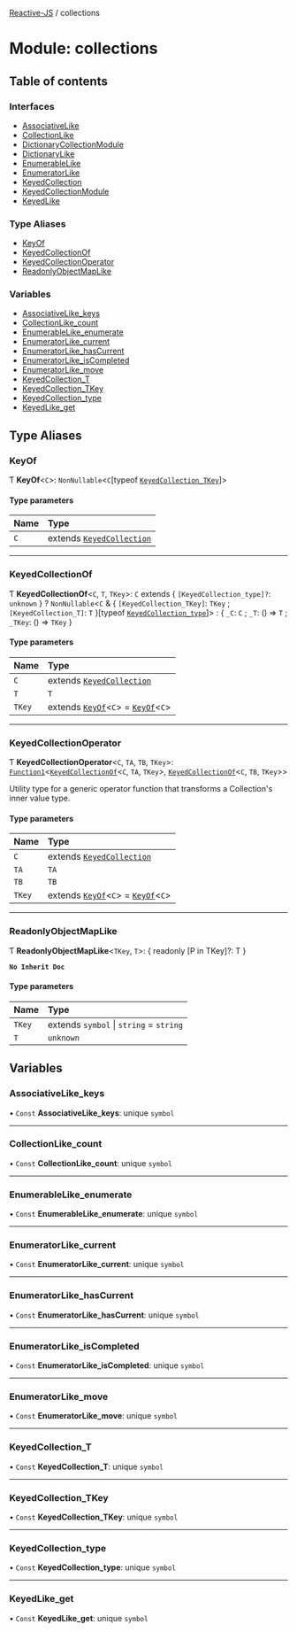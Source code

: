 [Reactive-JS](../README.md) / collections

# Module: collections

## Table of contents

### Interfaces

- [AssociativeLike](../interfaces/collections.AssociativeLike.md)
- [CollectionLike](../interfaces/collections.CollectionLike.md)
- [DictionaryCollectionModule](../interfaces/collections.DictionaryCollectionModule.md)
- [DictionaryLike](../interfaces/collections.DictionaryLike.md)
- [EnumerableLike](../interfaces/collections.EnumerableLike.md)
- [EnumeratorLike](../interfaces/collections.EnumeratorLike.md)
- [KeyedCollection](../interfaces/collections.KeyedCollection.md)
- [KeyedCollectionModule](../interfaces/collections.KeyedCollectionModule.md)
- [KeyedLike](../interfaces/collections.KeyedLike.md)

### Type Aliases

- [KeyOf](collections.md#keyof)
- [KeyedCollectionOf](collections.md#keyedcollectionof)
- [KeyedCollectionOperator](collections.md#keyedcollectionoperator)
- [ReadonlyObjectMapLike](collections.md#readonlyobjectmaplike)

### Variables

- [AssociativeLike\_keys](collections.md#associativelike_keys)
- [CollectionLike\_count](collections.md#collectionlike_count)
- [EnumerableLike\_enumerate](collections.md#enumerablelike_enumerate)
- [EnumeratorLike\_current](collections.md#enumeratorlike_current)
- [EnumeratorLike\_hasCurrent](collections.md#enumeratorlike_hascurrent)
- [EnumeratorLike\_isCompleted](collections.md#enumeratorlike_iscompleted)
- [EnumeratorLike\_move](collections.md#enumeratorlike_move)
- [KeyedCollection\_T](collections.md#keyedcollection_t)
- [KeyedCollection\_TKey](collections.md#keyedcollection_tkey)
- [KeyedCollection\_type](collections.md#keyedcollection_type)
- [KeyedLike\_get](collections.md#keyedlike_get)

## Type Aliases

### KeyOf

Ƭ **KeyOf**<`C`\>: `NonNullable`<`C`[typeof [`KeyedCollection_TKey`](collections.md#keyedcollection_tkey)]\>

#### Type parameters

| Name | Type |
| :------ | :------ |
| `C` | extends [`KeyedCollection`](../interfaces/collections.KeyedCollection.md) |

___

### KeyedCollectionOf

Ƭ **KeyedCollectionOf**<`C`, `T`, `TKey`\>: `C` extends { `[KeyedCollection_type]?`: `unknown`  } ? `NonNullable`<`C` & { `[KeyedCollection_TKey]`: `TKey` ; `[KeyedCollection_T]`: `T`  }[typeof [`KeyedCollection_type`](collections.md#keyedcollection_type)]\> : { `_C`: `C` ; `_T`: () => `T` ; `_TKey`: () => `TKey`  }

#### Type parameters

| Name | Type |
| :------ | :------ |
| `C` | extends [`KeyedCollection`](../interfaces/collections.KeyedCollection.md) |
| `T` | `T` |
| `TKey` | extends [`KeyOf`](collections.md#keyof)<`C`\> = [`KeyOf`](collections.md#keyof)<`C`\> |

___

### KeyedCollectionOperator

Ƭ **KeyedCollectionOperator**<`C`, `TA`, `TB`, `TKey`\>: [`Function1`](functions.md#function1)<[`KeyedCollectionOf`](collections.md#keyedcollectionof)<`C`, `TA`, `TKey`\>, [`KeyedCollectionOf`](collections.md#keyedcollectionof)<`C`, `TB`, `TKey`\>\>

Utility type for a generic operator function that transforms a Collection's inner value type.

#### Type parameters

| Name | Type |
| :------ | :------ |
| `C` | extends [`KeyedCollection`](../interfaces/collections.KeyedCollection.md) |
| `TA` | `TA` |
| `TB` | `TB` |
| `TKey` | extends [`KeyOf`](collections.md#keyof)<`C`\> = [`KeyOf`](collections.md#keyof)<`C`\> |

___

### ReadonlyObjectMapLike

Ƭ **ReadonlyObjectMapLike**<`TKey`, `T`\>: { readonly [P in TKey]?: T }

**`No Inherit Doc`**

#### Type parameters

| Name | Type |
| :------ | :------ |
| `TKey` | extends `symbol` \| `string` = `string` |
| `T` | `unknown` |

## Variables

### AssociativeLike\_keys

• `Const` **AssociativeLike\_keys**: unique `symbol`

___

### CollectionLike\_count

• `Const` **CollectionLike\_count**: unique `symbol`

___

### EnumerableLike\_enumerate

• `Const` **EnumerableLike\_enumerate**: unique `symbol`

___

### EnumeratorLike\_current

• `Const` **EnumeratorLike\_current**: unique `symbol`

___

### EnumeratorLike\_hasCurrent

• `Const` **EnumeratorLike\_hasCurrent**: unique `symbol`

___

### EnumeratorLike\_isCompleted

• `Const` **EnumeratorLike\_isCompleted**: unique `symbol`

___

### EnumeratorLike\_move

• `Const` **EnumeratorLike\_move**: unique `symbol`

___

### KeyedCollection\_T

• `Const` **KeyedCollection\_T**: unique `symbol`

___

### KeyedCollection\_TKey

• `Const` **KeyedCollection\_TKey**: unique `symbol`

___

### KeyedCollection\_type

• `Const` **KeyedCollection\_type**: unique `symbol`

___

### KeyedLike\_get

• `Const` **KeyedLike\_get**: unique `symbol`
